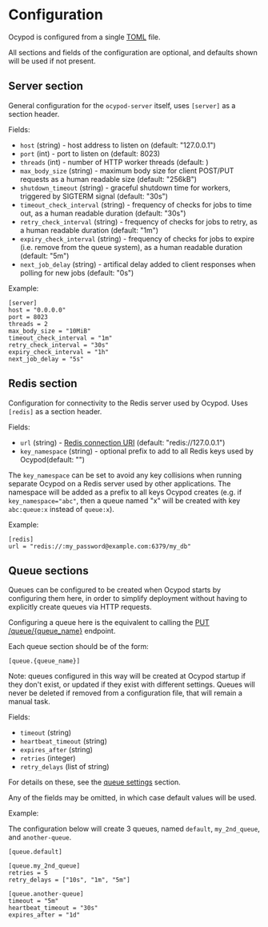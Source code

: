 # Configuration

Ocypod is configured from a single [TOML](https://github.com/toml-lang/toml)
file.

All sections and fields of the configuration are optional, and defaults shown
will be used if not present.

## Server section

General configuration for the `ocypod-server` itself, uses `[server]` as a
section header.

Fields:

* `host` (string) - host address to listen on (default: "127.0.0.1")
* `port` (int) - port to listen on (default: 8023)
* `threads` (int) - number of HTTP worker threads (default: <number of CPUs>)
* `max_body_size` (string) - maximum body size for client POST/PUT requests as
  a human readable size (default: "256kB")
* `shutdown_timeout` (string) - graceful shutdown time for workers, triggered
  by SIGTERM signal (default: "30s")
* `timeout_check_interval` (string) - frequency of checks for jobs to time out,
  as a human readable duration (default: "30s")
* `retry_check_interval` (string) - frequency of checks for jobs to retry, as a
  human readable duration (default: "1m")
* `expiry_check_interval` (string) - frequency of checks for jobs to expire
  (i.e. remove from the queue system), as a human readable duration (default: "5m")
* `next_job_delay` (string) - artifical delay added to client responses when
  polling for new jobs (default: "0s")

Example:

    [server]
    host = "0.0.0.0"
    port = 8023
    threads = 2
    max_body_size = "10MiB"
    timeout_check_interval = "1m"
    retry_check_interval = "30s"
    expiry_check_interval = "1h"
    next_job_delay = "5s"

## Redis section

Configuration for connectivity to the Redis server used by Ocypod. Uses
`[redis]` as a section header.

Fields:

* `url` (string) - [Redis connection URI](https://www.iana.org/assignments/uri-schemes/prov/redis) (default: "redis://127.0.0.1")
* `key_namespace` (string) - optional prefix to add to all Redis keys used by Ocypod(default: "")

The `key_namespace` can be set to avoid any key collisions when running separate Ocypod on a Redis
server used by other applications. The namespace will be added as a prefix to all keys Ocypod
creates (e.g. if `key_namespace="abc"`, then a queue named "x" will be created with key `abc:queue:x` instead of `queue:x`).

Example:

    [redis]
    url = "redis://:my_password@example.com:6379/my_db"

## Queue sections

Queues can be configured to be created when Ocypod starts by configuring them here, in order to simplify deployment without having to explicitly create queues via HTTP requests.

Configuring a queue here is the equivalent to calling the [PUT /queue/{queue_name}](api.md#put-queuequeue_name) endpoint.

Each queue section should be of the form:

    [queue.{queue_name}]

Note: queues configured in this way will be created at Ocypod startup if they don't exist, or updated if they exist with different settings. Queues will never be deleted if removed from a configuration file, that will remain a manual task.

Fields:

* `timeout` (string)
* `heartbeat_timeout` (string)
* `expires_after` (string)
* `retries` (integer)
* `retry_delays` (list of string)

For details on these, see the [queue settings](core_concepts.md#queue-settings) section.

Any of the fields may be omitted, in which case default values will be used.

Example:

The configuration below will create 3 queues, named `default`, `my_2nd_queue`, and `another-queue`.

    [queue.default]

    [queue.my_2nd_queue]
    retries = 5
    retry_delays = ["10s", "1m", "5m"]
    
    [queue.another-queue]
    timeout = "5m"
    heartbeat_timeout = "30s"
    expires_after = "1d"
